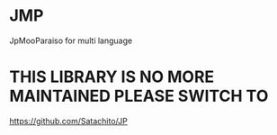 # JMP
JpMooParaiso for multi language

# THIS LIBRARY IS NO MORE MAINTAINED PLEASE SWITCH TO

https://github.com/Satachito/JP
